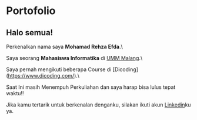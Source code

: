 # Portofolio
## Halo semua! 

Perkenalkan nama saya **Mohamad Rehza Efda**.\

Saya seorang **Mahasiswa Informatika** di [UMM Malang](https://www.umm.ac.id/).\

Saya pernah mengikuti beberapa Course di [Dicoding] (https://www.dicoding.com/).\

Saat Ini masih Menempuh Perkuliahan dan saya harap bisa lulus tepat waktu!!

Jika kamu tertarik untuk berkenalan denganku, silakan ikuti akun [Linkedin](https://www.linkedin.com/in/moh-rehza-286173264/)ku ya.
